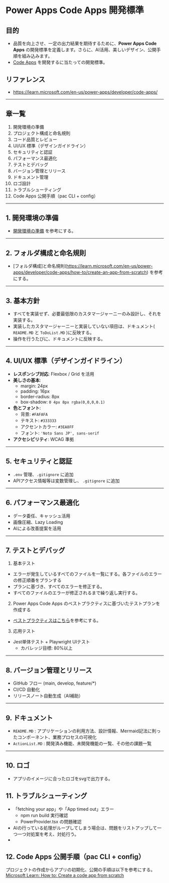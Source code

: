 # Power Apps Code Apps 開発標準

## 目的
- 品質を向上させ、一定の出力結果を期待するために、**Power Apps Code Apps** の開発標準を定義します。さらに、AI活用、美しいデザイン、公開手順を組み込みます。
- [Code Apps](https://aka.ms/CodeApps) を開発するに当たっての開発標準。
## リファレンス
- https://learn.microsoft.com/en-us/power-apps/developer/code-apps/
---

## 章一覧
1. 開発環境の準備
2. プロジェクト構成と命名規則
3. コード品質とレビュー
4. UI/UX 標準（デザインガイドライン）
5. セキュリティと認証
6. パフォーマンス最適化
7. テストとデバッグ
8. バージョン管理とリリース
9. ドキュメント管理
10. ロゴ設計
11. トラブルシューティング
12. Code Apps 公開手順（pac CLI + config） 

---

## 1. 開発環境の準備
- [開発環境の準備](https://learn.microsoft.com/en-us/power-apps/developer/code-apps/how-to/create-an-app-from-scratch) を参考にする。

---

## 2. フォルダ構成と命名規則
- [フォルダ構成]と命名規則(https://learn.microsoft.com/en-us/power-apps/developer/code-apps/how-to/create-an-app-from-scratch) を参考にする。

---
## 3. 基本方針
- すべてを実装せず、必要最低限のカスタマージャーニーのみ設計し、それを実装する。
- 実装したカスタマージャーニーと実装していない項目は、ドキュメント( `README.MD` と `ToDoList.MD` )に反映する。
- 操作を行うたびに、ドキュメントに反映する。

---

## 4. UI/UX 標準（デザインガイドライン）
- **レスポンシブ対応**: Flexbox / Grid を活用  
- **美しさの基本**:  
  - margin: 24px  
  - padding: 16px  
  - border-radius: 8px  
  - box-shadow: `0 4px 8px rgba(0,0,0,0.1)`  
- **色とフォント**:  
  - 背景: `#FAFAFA`  
  - テキスト: `#333333`  
  - アクセントカラー: `#3EA8FF`  
  - フォント: `'Noto Sans JP', sans-serif`  
- **アクセシビリティ**: WCAG 準拠  

---

## 5. セキュリティと認証
- `.env` 管理、`.gitignore` に追加  
- APIアクセス情報等は変数管理し、 `.gitignore` に追加  
---

## 6. パフォーマンス最適化
- データ委任、キャッシュ活用  
- 画像圧縮、Lazy Loading  
- AIによる改善提案を活用  

---

## 7. テストとデバッグ
1. 基本テスト
  - エラーが発生しているすべてのファイルを一覧にする。各ファイルのエラーの修正順番をプランする
  - プランに基づき、すべてのエラーを修正する。
  - すべてのファイルのエラーが修正されるまで繰り返し実行する。
2. Power Apps Code Apps のベストプラクティスに基づいたテストプランを作成する
  - [ベストプラクティスはこちら](https://learn.microsoft.com/en-us/power-apps/developer/code-apps/how-to/create-an-app-from-scratch)を参考にする。
3. 応用テスト
- Jest単体テスト + Playwright UIテスト
  - カバレッジ目標: 80%以上
---

## 8. バージョン管理とリリース
- GitHub フロー (main, develop, feature/*)  
- CI/CD 自動化  
- リリースノート自動生成（AI補助）  

---

## 9. ドキュメント 
- `README.MD` : アプリケーションの利用方法、設計情報、Mermaid記法に則ったコンポーネント、業務プロセスの可視化
- `ActionList.MD` : 開発済み機能、未開発機能の一覧、その他の課題一覧

---

## 10. ロゴ
- アプリのイメージに合ったロゴをsvgで出力する。

## 11. トラブルシューティング

- 「fetching your app」や「App timed out」エラー
    - npm run build 実行確認
    - PowerProvider.tsx の問題確認
- AIの行っている処理がループしてしまう場合は、問題をリストアップして一つ一つ対処案を考え、対処行う。
- 

## 12. Code Apps 公開手順（pac CLI + config）
プロジェクトの作成からアプリの初期化、公開の手順は以下を参考にする。
[Microsoft Learn: How to: Create a code app from scratch](https://learn.microsoft.com/en-us/power-apps/developer/code-apps/how-to/create-an-app-from-scratch)


